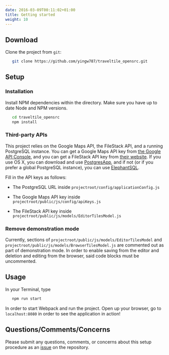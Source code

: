 ```yaml
---
date: 2016-03-09T00:11:02+01:00
title: Getting started
weight: 10
---
```


## Download

Clone the project from ```git```:

```sh
   git clone https://github.com/yingw787/traveltile_opensrc.git
```

## Setup

### Installation

Install NPM dependencies within the directory. Make sure you have up to date Node and NPM versions.

```sh
   cd traveltile_opensrc
   npm install
```

### Third-party APIs

This project relies on the Google Maps API, the FileStack API, and a running PostgreSQL instance. You can get a Google Maps API key from [the Google API Console](https://console.developers.google.com/), and you can get a FileStack API key from [their website](https://www.filestack.com/). If you use OS X, you can download and use [PostgresApp](http://postgresapp.com/), and if not (or if you prefer a global PostgreSQL instance), you can use [ElephantSQL](https://www.elephantsql.com/).

Fill in the API keys as follows:

- The PostgreSQL URL inside ```projectroot/config/applicationConfig.js```

- The Google Maps API key inside ```projectroot/public/js/config/apiKeys.js```

- The FileStack API key inside ```projectroot/public/js/models/EditorTilesModel.js```

### Remove demonstration mode

Currently, sections of ```projectroot/public/js/models/EditorTilesModel``` and ```projectroot/public/js/models/BrowserTilesModel.js``` are commented out as part of demonstration mode. In order to enable saving from the editor and deletion and editing from the browser, said code blocks must be uncommented.

## Usage

In your Terminal, type

```sh
   npm run start
```

In order to start Webpack and run the project. Open up your browser, go to ```localhost:8080``` in order to see the application in action!

## Questions/Comments/Concerns

Please submit any questions, comments, or concerns about this setup procedure as an [issue](https://github.com/yingw787/traveltile_opensrc/issues) on the repository.
